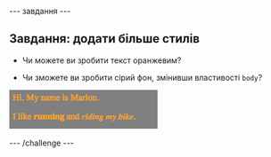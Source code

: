 \--- завдання \---

## Завдання: додати більше стилів

+ Чи можете ви зробити текст оранжевим?

+ Чи зможете ви зробити сірий фон, змінивши властивості `body`?

![screenshot](images/birthday-more-style.png)

\--- /challenge \---